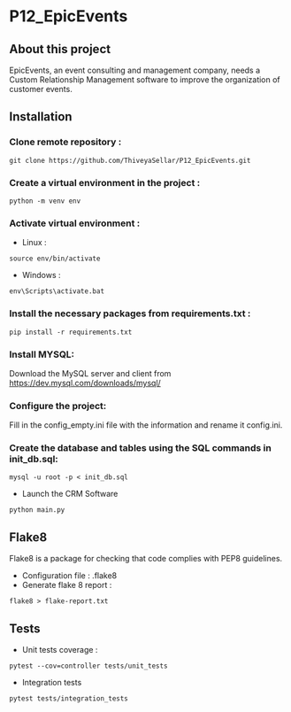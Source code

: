 # P12_EpicEvents

## About this project

EpicEvents, an event consulting and management company, needs a Custom Relationship Management software to improve the organization of customer events.

## Installation

### Clone remote repository :

```
git clone https://github.com/ThiveyaSellar/P12_EpicEvents.git
```

### Create a virtual environment in the project :
```
python -m venv env
```

### Activate virtual environment :
- Linux :
```
source env/bin/activate
```

- Windows :
```
env\Scripts\activate.bat
```

### Install the necessary packages from requirements.txt :
```
pip install -r requirements.txt
```
### Install MYSQL:
Download the MySQL server and client from https://dev.mysql.com/downloads/mysql/

### Configure the project:
Fill in the config_empty.ini file with the information and rename it config.ini.

### Create the database and tables using the SQL commands in init_db.sql:
```
mysql -u root -p < init_db.sql
```

- Launch the CRM Software
```
python main.py
```

## Flake8

Flake8 is a package for checking that code complies with PEP8 guidelines.
- Configuration file : .flake8
- Generate flake 8 report :
```
flake8 > flake-report.txt
```

## Tests

- Unit tests coverage :
```
pytest --cov=controller tests/unit_tests
```
- Integration tests
```
pytest tests/integration_tests
```


